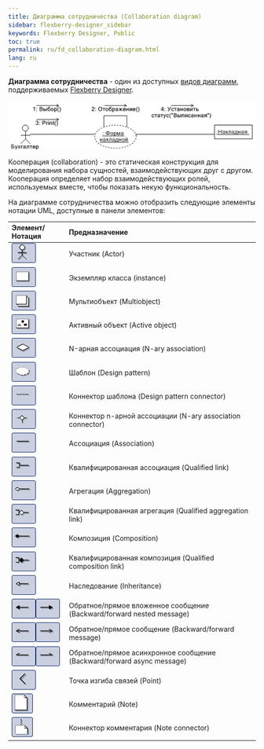 ```yaml
---
title: Диаграмма сотрудничества (Collaboration diagram) 
sidebar: flexberry-designer_sidebar
keywords: Flexberry Designer, Public
toc: true
permalink: ru/fd_collaboration-diagram.html
lang: ru
---
```


**Диаграмма сотрудничества** - один из доступных [видов диаграмм](fd_editing-diagram.html), поддерживаемых [Flexberry Designer](fd_landing_page.html).  

![](/images/pages/products/flexberry-designer/diagram/collaboration-diagram.png)

Кооперация (collaboration) - это статическая конструкция для моделирования набора сущностей, взаимодействующих друг с другом. Кооперация определяет набор взаимодействующих ролей, используемых вместе, чтобы показать некую функциональность. 

На диаграмме сотрудничества можно отобразить следующие элементы нотации UML, доступные в панели элементов: 

Элемент/Нотация | Предназначение
:-----------------------------------------------------------------------|:-----------------------------
![](/images/pages/products/flexberry-designer/diagram/actor.jpg) | Участник (Actor)
![](/images/pages/products/flexberry-designer/diagram/instance.jpg) | Экземпляр класса (instance)
![](/images/pages/products/flexberry-designer/diagram/multiobject.jpg) | Мультиобъект (Multiobject)
![](/images/pages/products/flexberry-designer/diagram/activeobject.jpg) | Активный объект (Active object)
![](/images/pages/products/flexberry-designer/diagram/naryassoc.jpg) | N-арная ассоциация (N-ary association)
![](/images/pages/products/flexberry-designer/diagram/designpatt.jpg) | Шаблон (Design pattern)
![](/images/pages/products/flexberry-designer/diagram/designpattconn.jpg) | Коннектор шаблона (Design pattern connector)
![](/images/pages/products/flexberry-designer/diagram/naryconn.jpg) | Коннектор n-арной ассоциации (N-ary association connector)
![](/images/pages/products/flexberry-designer/diagram/assoc.jpg) | Ассоциация (Association)
![](/images/pages/products/flexberry-designer/diagram/qlink.jpg) | Квалифицированная ассоциация (Qualified link)
![](/images/pages/products/flexberry-designer/diagram/aggregation.jpg) | Агрегация (Aggregation)
![](/images/pages/products/flexberry-designer/diagram/qaggregation.jpg) | Квалифицированная агрегация (Qualified aggregation link)
![](/images/pages/products/flexberry-designer/diagram/composition.jpg) | Композиция (Composition)
![](/images/pages/products/flexberry-designer/diagram/qcomposition.jpg) | Квалифицированная композиция (Qualified composition link)
![](/images/pages/products/flexberry-designer/diagram/inheritance.jpg) | Наследование (Inheritance)
![](/images/pages/products/flexberry-designer/diagram/bwdnestedmsg.jpg)![](/images/pages/products/flexberry-designer/diagram/fwdnestedmsg.jpg) | Обратное/прямое вложенное сообщение (Backward/forward nested message)
![](/images/pages/products/flexberry-designer/diagram/bwdmessage.jpg)![](/images/pages/products/flexberry-designer/diagram/fwdmessage.jpg) | Обратное/прямое сообщение (Backward/forward message)
![](/images/pages/products/flexberry-designer/diagram/bwdasyncmsg.jpg)![](/images/pages/products/flexberry-designer/diagram/fwdasyncmsg.jpg) | Обратное/прямое асинхронное сообщение (Backward/forward async message)
![](/images/pages/products/flexberry-designer/diagram/corner.jpg) | Точка изгиба связей (Point)
![](/images/pages/products/flexberry-designer/diagram/note.jpg) | Комментарий (Note)
![](/images/pages/products/flexberry-designer/diagram/noteconn.jpg) | Коннектор комментария (Note connector)
